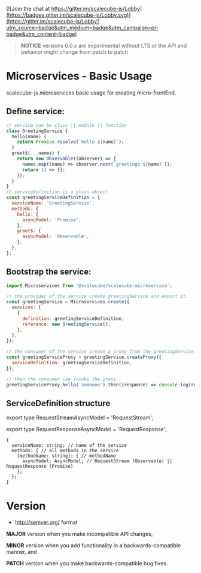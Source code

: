[![Join the chat at https://gitter.im/scalecube-js/Lobby](https://badges.gitter.im/scalecube-js/Lobby.svg)](https://gitter.im/scalecube-js/Lobby?utm_source=badge&utm_medium=badge&utm_campaign=pr-badge&utm_content=badge)

> **NOTICE** versions 0.0.x are experimental without LTS or the API and behavior might change from patch to patch

# Microservices - Basic Usage

scalecube-js microservices basic usage for creating micro-frontEnd.

## Define service:

```javascript
// service can be class || module || function
class GreetingService {
  hello(name) {
    return Promise.resolve(`hello ${name}`);
  }
  greet$(...names) {
    return new Observable((observer) => {
      names.map((name) => observer.next(`greetings ${name}`));
      return () => {};
    });
  }
}
// serviceDefinition is a plain object
const greetingServiceDefinition = {
  serviceName: 'GreetingService',
  methods: {
    hello: {
      asyncModel: 'Promise',
    },
    greet$: {
      asyncModel: 'Observable',
    },
  },
};
```

## Bootstrap the service:

```javascript
import Microservices from '@scalecube/scalecube-microservice';

// the provider of the service create greetingService and export it.
const greetingService = Microservices.create({
  services: [
    {
      definition: greetingServiceDefinition,
      reference: new GreetingService(),
    },
  ],
});

// the consumer of the service create a proxy from the greetingService.
const greetingServiceProxy = greetingService.createProxy({
  serviceDefinition: greetingServiceDefinition,
});

// then the consumer can invoke the proxy
greetingServiceProxy.hello('someone').then((response) => console.log(response));
```

## ServiceDefinition structure

export type RequestStreamAsyncModel = 'RequestStream';

export type RequestResponseAsyncModel = 'RequestResponse';

```
{
  serviceName: string; // name of the service
  methods: { // all methods in the service
    [methodName: string]: { // methodName
      asyncModel: AsyncModel; // RequestStream (Observable) || RequestResponse (Promise)
    };
  };
}
```

# Version

- http://semver.org/ format

**MAJOR** version when you make incompatible API changes,

**MINOR** version when you add functionality in a backwards-compatible manner, and

**PATCH** version when you make backwards-compatible bug fixes.
